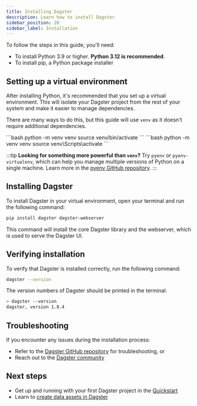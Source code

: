 ```yaml
---
title: Installing Dagster
description: Learn how to install Dagster
sidebar_position: 20
sidebar_label: Installation
---
```


To follow the steps in this guide, you'll need:

- To install Python 3.9 or higher. **Python 3.12 is recommended**.
- To install pip, a Python package installer

## Setting up a virtual environment

After installing Python, it's recommended that you set up a virtual environment. This will isolate your Dagster project from the rest of your system and make it easier to manage dependencies.

There are many ways to do this, but this guide will use `venv` as it doesn't require additional dependencies.

<Tabs>
<TabItem value="macos" label="MacOS">
```bash
python -m venv venv
source venv/bin/activate
```
</TabItem>
<TabItem value="windows" label="Windows">
```bash
python -m venv venv
source venv\Scripts\activate
```
</TabItem>
</Tabs>

:::tip
**Looking for something more powerful than `venv`?** Try `pyenv` or `pyenv-virtualenv`, which can help you manage multiple versions of Python on a single machine. Learn more in the [pyenv GitHub repository](https://github.com/pyenv/pyenv).
:::

## Installing Dagster

To install Dagster in your virtual environment, open your terminal and run the following command:

```bash
pip install dagster dagster-webserver
```

This command will install the core Dagster library and the webserver, which is used to serve the Dagster UI.

## Verifying installation

To verify that Dagster is installed correctly, run the following command:

```bash
dagster --version
```

The version numbers of Dagster should be printed in the terminal:

```bash
> dagster --version
dagster, version 1.8.4
```

## Troubleshooting

If you encounter any issues during the installation process:

- Refer to the [Dagster GitHub repository](https://github.com/dagster-io/dagster) for troubleshooting, or
- Reach out to the [Dagster community](/about/community)

## Next steps

- Get up and running with your first Dagster project in the [Quickstart](/getting-started/quickstart)
- Learn to [create data assets in Dagster](/guides/build/create-asset-pipelines/data-assets)
